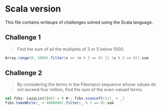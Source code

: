 # Scala version

This file contains writeups of challenges solved using the Scala language.

## Challenge 1

> Find the sum of all the multiples of 3 or 5 below 1000.

```scala
Array.range(0, 1000).filter(x => (x % 3 == 0) || (x % 5 == 0)).sum
```

## Challenge 2

> By considering the terms in the Fibonacci sequence whose values do not
> exceed four million, find the sum of the even-valued terms.

```scala
val fibs: LazyList[Int] = 0 #:: fibs.scanLeft(1)(_ + _)
fibs.takeWhile(_ < 4000000).filter(_ % 2 == 0).sum
```
